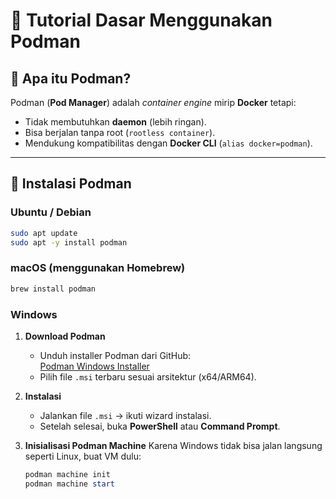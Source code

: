 # 🚀 Tutorial Dasar Menggunakan Podman

## 🔹 Apa itu Podman?

Podman (**Pod Manager**) adalah _container engine_ mirip **Docker** tetapi:

- Tidak membutuhkan **daemon** (lebih ringan).
- Bisa berjalan tanpa root (`rootless container`).
- Mendukung kompatibilitas dengan **Docker CLI** (`alias docker=podman`).

---

## 🔹 Instalasi Podman

### Ubuntu / Debian

```bash
sudo apt update
sudo apt -y install podman
```

### macOS (menggunakan Homebrew)

```bash
brew install podman
```

### Windows

1. **Download Podman**

   - Unduh installer Podman dari GitHub:  
     [Podman Windows Installer](https://github.com/containers/podman/releases)
   - Pilih file `.msi` terbaru sesuai arsitektur (x64/ARM64).

2. **Instalasi**

   - Jalankan file `.msi` → ikuti wizard instalasi.
   - Setelah selesai, buka **PowerShell** atau **Command Prompt**.

3. **Inisialisasi Podman Machine**
   Karena Windows tidak bisa jalan langsung seperti Linux, buat VM dulu:
   ```powershell
   podman machine init
   podman machine start
   ```
